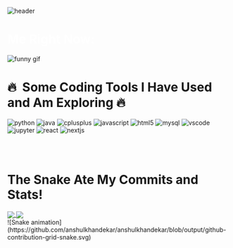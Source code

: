 ![header](https://capsule-render.vercel.app/api?type=venom&color=timeGradient&height=300&section=header&text=Hi,%20I'm%20Anshul&fontSize=90&animation=twinkling&fontColor=FF0000)


<h1 align="left" style="color:white; font-weight: bold;">Me Right Now:</h1>

<p align="left">
  <img src="https://media.tenor.com/8iDqwdLKzJAAAAAj/cat-throwing-fire.gif" alt="funny gif"/>
</p>

<h1> 🔥 &nbsp;Some Coding Tools I Have Used and Am Exploring 🔥</h1>
<p align="left">
  <img src="https://cdn.jsdelivr.net/gh/devicons/devicon@latest/icons/python/python-original-wordmark.svg" alt="python" width="45" height="45"/>
  <img src="https://cdn.jsdelivr.net/gh/devicons/devicon@latest/icons/java/java-original-wordmark.svg" alt="java" width="45" height="45"/>
  <img src="https://cdn.jsdelivr.net/gh/devicons/devicon@latest/icons/cplusplus/cplusplus-original.svg" alt="cplusplus" width="45" height="45"/>
  <img src="https://cdn.jsdelivr.net/gh/devicons/devicon@latest/icons/javascript/javascript-original.svg" alt="javascript" width="45" height="45"/>
  <img src="https://cdn.jsdelivr.net/gh/devicons/devicon@latest/icons/html5/html5-original.svg" alt="html5" width="45" height="45"/>
  <img src="https://cdn.jsdelivr.net/gh/devicons/devicon@latest/icons/mysql/mysql-original-wordmark.svg" alt="mysql" width="45" height="45"/>
  <img src="https://cdn.jsdelivr.net/gh/devicons/devicon@latest/icons/vscode/vscode-original.svg" alt="vscode" width="45" height="45"/>
  <img src="https://cdn.jsdelivr.net/gh/devicons/devicon@latest/icons/jupyter/jupyter-original-wordmark.svg" alt="jupyter" width="45" height="45"/>
  <img src="https://cdn.jsdelivr.net/gh/devicons/devicon@latest/icons/react/react-original.svg" alt="react" width="45" height="45"/>
  <img src="https://cdn.jsdelivr.net/gh/devicons/devicon@latest/icons/nextjs/nextjs-original.svg" alt="nextjs" width="45" height="45"/>
</p>

<br>
<br>
<h1> The Snake Ate My Commits and Stats! </h1>

<a href="https://github.com/anshulkhandekar/github-readme-stats">
  <img height=200 align="center" src="https://github-readme-stats.vercel.app/api?username=anshulkhandekar" />
</a>
<a href="https://github.com/anshulkhandekar/convoychat">
  <img height=200 align="center" src="https://github-readme-stats.vercel.app/api/top-langs?username=anshulkhandekar&layout=compact&langs_count=8&card_width=320" />
</a>

<br>
![Snake animation](https://github.com/anshulkhandekar/anshulkhandekar/blob/output/github-contribution-grid-snake.svg)
